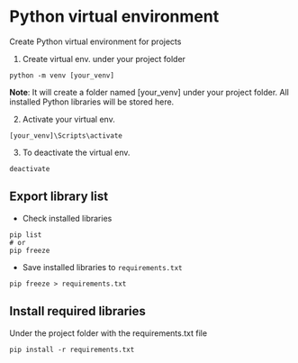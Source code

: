 # Python virtual environment

Create Python virtual environment for projects

1. Create virtual env. under your project folder 
```{code-block} bash
python -m venv [your_venv]
```
**Note**: It will create a folder named [your_venv] under your project folder. All installed Python libraries will be stored here.

2. Activate your virtual env.
```{code-block} bash
[your_venv]\Scripts\activate
```

3. To deactivate the virtual env.
```{code-block} bash
deactivate
```

## Export library list

- Check installed libraries
```{code-block} bash
pip list 
# or
pip freeze
```

- Save installed libraries to `requirements.txt`
```{code-block} bash
pip freeze > requirements.txt
```
## Install required libraries

Under the project folder with the requirements.txt file
```{code-block} bash
pip install -r requirements.txt
```